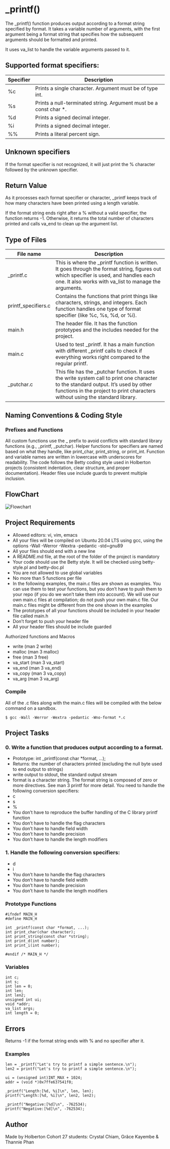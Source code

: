 # _printf()

The _printf() function produces output according to a format string specified by format. It takes a variable number of arguments, with the first argument being a format string that specifies how the subsequent arguments should be formatted and printed.

It uses va_list to handle the variable arguments passed to it.

## Supported format specifiers:

| Specifier | Description |
| --- | --- |
| %c | Prints a single character. Argument must be of type int. |
| %s | Prints a null-terminated string. Argument must be a const char *. |
| %d | Prints a signed decimal integer. |
| %i | Prints a signed decimal integer. |
| %% | Prints a literal percent sign. |

## Unknown specifiers
If the format specifier is not recognized, it will just print the % character followed by the unknown specifier.

## Return Value 
As it processes each format specifier or character, _printf keeps track of how many characters have been printed using a length variable.

If the format string ends right after a % without a valid specifier, the function returns -1.
Otherwise, it returns the total number of characters printed and calls va_end to clean up the argument list.

## Type of Files
| File name | Description |
| --- | --- |
| _printf.c | This is where the _printf function is written. It goes through the format string, figures out which specifier is used, and handles each one. It also works with va_list to manage the arguments. |
| printf_specifiers.c | Contains the functions that print things like characters, strings, and integers. Each function handles one type of format specifier (like %c, %s, %d, or %i).|
| main.h | The header file. It has the function prototypes and the includes needed for the project. |
| main.c | Used to test _printf. It has a main function with different _printf calls to check if everything works right compared to the regular printf. |
| _putchar.c | This file has the _putchar function. It uses the write system call to print one character to the standard output. It’s used by other functions in the project to print characters without using the standard library. |

## Naming Conventions & Coding Style

### Prefixes and Functions

All custom functions use the _ prefix to avoid conflicts with standard library functions (e.g., _printf, _putchar).
Helper functions for specifiers are named based on what they handle, like print_char, print_string, or print_int.
Function and variable names are written in lowercase with underscores for readability.
The code follows the Betty coding style used in Holberton projects (consistent indentation, clear structure, and proper documentation).
Header files use include guards to prevent multiple inclusion.

## FlowChart
![Flowchart](https://i.postimg.cc/hGLkDvCN/Flowchart-01.jpg)

## Project Requirements

* Allowed editors: vi, vim, emacs
* All your files will be compiled on Ubuntu 20.04 LTS using gcc, using the options -Wall -Werror -Wextra -pedantic -std=gnu89
* All your files should end with a new line
* A README.md file, at the root of the folder of the project is mandatory
* Your code should use the Betty style. It will be checked using betty-style.pl and betty-doc.pl
* You are not allowed to use global variables
* No more than 5 functions per file
* In the following examples, the main.c files are shown as examples. You can use them to test your functions, but you don’t have to push them to your repo (if you do we won’t take them into account). We will use our own main.c files at compilation; do not push your own main.c file. Our main.c files might be different from the one shown in the examples
* The prototypes of all your functions should be included in your header file called main.h
* Don’t forget to push your header file
* All your header files should be include guarded

Authorized functions and Macros

* write (man 2 write)
* malloc (man 3 malloc)
* free (man 3 free)
* va_start (man 3 va_start)
* va_end (man 3 va_end)
* va_copy (man 3 va_copy)
* va_arg (man 3 va_arg)

### Compile
All of the .c files along with the main.c files will be compiled with the below command on a sandbox.
```
$ gcc -Wall -Werror -Wextra -pedantic -Wno-format *.c
```
## Project Tasks
### 0. Write a function that produces output according to a format.

* Prototype: int _printf(const char *format, ...);
* Returns: the number of characters printed (excluding the null byte used to end output to strings)
* write output to stdout, the standard output stream
* format is a character string. The format string is composed of zero or more directives. See man 3 printf for more detail. You need to handle the following conversion specifiers:
* c
* s
* %
* You don’t have to reproduce the buffer handling of the C library printf function
* You don’t have to handle the flag characters
* You don’t have to handle field width
* You don’t have to handle precision
* You don’t have to handle the length modifiers

### 1. Handle the following conversion specifiers:
* d
* i
* You don’t have to handle the flag characters
* You don’t have to handle field width
* You don’t have to handle precision
* You don’t have to handle the length modifiers

### Prototype Functions 
```
#ifndef MAIN_H
#define MAIN_H

int _printf(const char *format, ...);
int print_char(char character);
int print_string(const char *string);
int print_d(int number);
int print_i(int number);

#endif /* MAIN_H */
```
### Variables
```
int c;
int s;
int len = 0;
int len;
int len2;
unsigned int ui;
void *addr;
va_list args;
int length = 0;
```
## Errors
Returns -1 if the format string ends with % and no specifier after it.

### Examples
```
len = _printf("Let's try to printf a simple sentence.\n");
len2 = printf("Let's try to printf a simple sentence.\n");

ui = (unsigned int)INT_MAX + 1024;
addr = (void *)0x7ffe637541f0;

_printf("Length:[%d, %i]\n", len, len);
printf("Length:[%d, %i]\n", len2, len2);

_printf("Negative:[%d]\n", -762534);
printf("Negative:[%d]\n", -762534);
```
## Author
Made by Holberton Cohort 27 students:
Crystal Chiam, Grâce Kayembe & Thannie Phan
